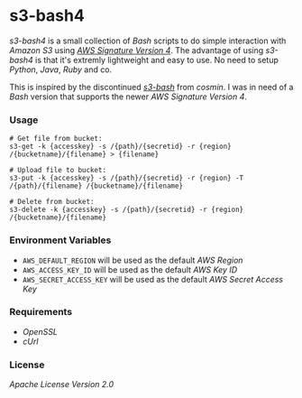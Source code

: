 # s3-bash4

_s3-bash4_ is a small collection of _Bash_ scripts to do simple interaction with _Amazon S3_ using [_AWS Signature Version 4_](http://docs.aws.amazon.com/AmazonS3/latest/API/sig-v4-authenticating-requests.html). The advantage of using _s3-bash4_ is that it's extremly lightweight and easy to use. No need to setup _Python_, _Java_, _Ruby_ and co.

This is inspired by the discontinued [_s3-bash_](https://github.com/cosmin/s3-bash) from _cosmin_. I was in need of a _Bash_ version that supports the newer _AWS Signature Version 4_.

### Usage
    # Get file from bucket:
    s3-get -k {accesskey} -s /{path}/{secretid} -r {region} /{bucketname}/{filename} > {filename}

    # Upload file to bucket:
    s3-put -k {accesskey} -s /{path}/{secretid} -r {region} -T /{path}/{filename} /{bucketname}/{filename}

    # Delete from bucket:
    s3-delete -k {accesskey} -s /{path}/{secretid} -r {region} /{bucketname}/{filename}

### Environment Variables
  - `AWS_DEFAULT_REGION` will be used as the default _AWS Region_
  - `AWS_ACCESS_KEY_ID` will be used as the default _AWS Key ID_
  - `AWS_SECRET_ACCESS_KEY` will be used as the default _AWS Secret Access Key_

### Requirements
  - _OpenSSL_
  - _cUrl_

### License
_Apache License Version 2.0_
